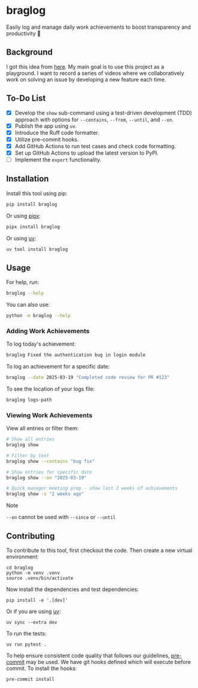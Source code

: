 # braglog
Easily log and manage daily work achievements to boost transparency and productivity 🌟

## Background
I got this idea from [here](https://code.dblock.org/2020/09/01/keep-a-changelog-at-work.html). My main goal is to use this project as a playground. I want to record a series of videos where we collaboratively work on solving an issue by developing a new feature each time.

## To-Do List
- [x] Develop the `show` sub-command using a test-driven development (TDD) approach with options for `--contains`, `--from`, `--until`, and `--on`.
- [x] Publish the app using `uv`.
- [x] Introduce the Ruff code formatter.
- [x] Utilize pre-commit hooks.
- [x] Add GitHub Actions to run test cases and check code formatting.
- [x] Set up GitHub Actions to upload the latest version to PyPI.
- [ ] Implement the `export` functionality.
## Installation
Install this tool using pip:
```bash
pip install braglog
```
Or using [pipx](https://pipx.pypa.io/stable/):
```bash
pipx install braglog
```
Or using [uv](https://docs.astral.sh/uv/guides/tools/):
```bash
uv tool install braglog
```
## Usage

For help, run:
```bash
braglog --help
```
You can also use:
```bash
python -m braglog --help
```
### Adding Work Achievements

To log today's achievement:
```bash
braglog Fixed the authentication bug in login module
```

To log an achievement for a specific date:
```bash
braglog --date 2025-03-19 "Completed code review for PR #123"
```

To see the location of your logs file:
```bash
braglog logs-path
```
### Viewing Work Achievements

View all entries or filter them:
```bash
# Show all entries
braglog show

# Filter by text
braglog show --contains "bug fix"

# Show entries for specific date
braglog show --on "2025-03-19"

# Quick manager meeting prep - show last 2 weeks of achievements
braglog show -s "2 weeks ago"
```
> [!NOTE]
> `--on` cannot be used with `--since` or `--until`
## Contributing
To contribute to this tool, first checkout the code. Then create a new virtual environment:
```shell
cd braglog
python -m venv .venv
source .venv/bin/activate
```
Now install the dependencies and test dependencies:
```shell
pip install -e '.[dev]'
```
Or if you are using [uv](https://docs.astral.sh/uv/):
```shell
uv sync --extra dev
```
To run the tests:
```
uv run pytest .
```
To help ensure consistent code quality that follows our guidelines, [pre-commit](https://pre-commit.com/install) may be used. We have git hooks defined which will execute before commit. To install the hooks:

```shell
pre-commit install
```
